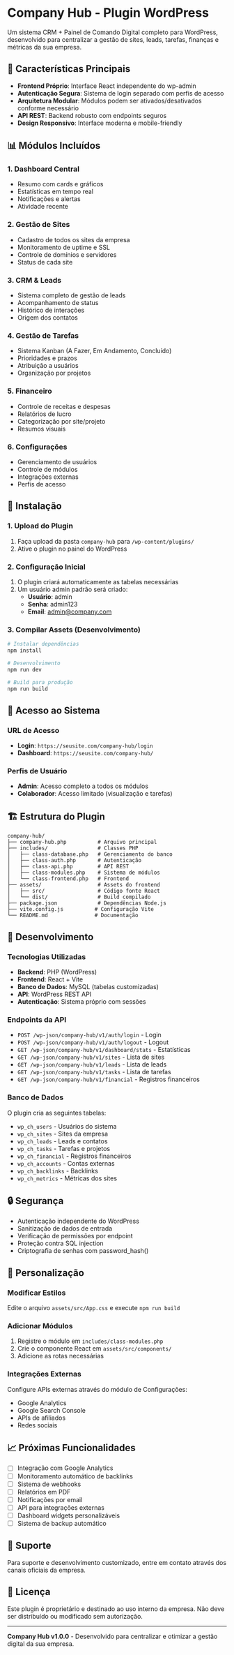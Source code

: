 # Company Hub - Plugin WordPress

Um sistema CRM + Painel de Comando Digital completo para WordPress, desenvolvido para centralizar a gestão de sites, leads, tarefas, finanças e métricas da sua empresa.

## 🎯 Características Principais

- **Frontend Próprio**: Interface React independente do wp-admin
- **Autenticação Segura**: Sistema de login separado com perfis de acesso
- **Arquitetura Modular**: Módulos podem ser ativados/desativados conforme necessário
- **API REST**: Backend robusto com endpoints seguros
- **Design Responsivo**: Interface moderna e mobile-friendly

## 📊 Módulos Incluídos

### 1. Dashboard Central
- Resumo com cards e gráficos
- Estatísticas em tempo real
- Notificações e alertas
- Atividade recente

### 2. Gestão de Sites
- Cadastro de todos os sites da empresa
- Monitoramento de uptime e SSL
- Controle de domínios e servidores
- Status de cada site

### 3. CRM & Leads
- Sistema completo de gestão de leads
- Acompanhamento de status
- Histórico de interações
- Origem dos contatos

### 4. Gestão de Tarefas
- Sistema Kanban (A Fazer, Em Andamento, Concluído)
- Prioridades e prazos
- Atribuição a usuários
- Organização por projetos

### 5. Financeiro
- Controle de receitas e despesas
- Relatórios de lucro
- Categorização por site/projeto
- Resumos visuais

### 6. Configurações
- Gerenciamento de usuários
- Controle de módulos
- Integrações externas
- Perfis de acesso

## 🚀 Instalação

### 1. Upload do Plugin
1. Faça upload da pasta `company-hub` para `/wp-content/plugins/`
2. Ative o plugin no painel do WordPress

### 2. Configuração Inicial
1. O plugin criará automaticamente as tabelas necessárias
2. Um usuário admin padrão será criado:
   - **Usuário**: admin
   - **Senha**: admin123
   - **Email**: admin@company.com

### 3. Compilar Assets (Desenvolvimento)
```bash
# Instalar dependências
npm install

# Desenvolvimento
npm run dev

# Build para produção
npm run build
```

## 🔐 Acesso ao Sistema

### URL de Acesso
- **Login**: `https://seusite.com/company-hub/login`
- **Dashboard**: `https://seusite.com/company-hub/`

### Perfis de Usuário
- **Admin**: Acesso completo a todos os módulos
- **Colaborador**: Acesso limitado (visualização e tarefas)

## 🏗️ Estrutura do Plugin

```
company-hub/
├── company-hub.php          # Arquivo principal
├── includes/                # Classes PHP
│   ├── class-database.php   # Gerenciamento do banco
│   ├── class-auth.php       # Autenticação
│   ├── class-api.php        # API REST
│   ├── class-modules.php    # Sistema de módulos
│   └── class-frontend.php   # Frontend
├── assets/                  # Assets do frontend
│   ├── src/                 # Código fonte React
│   └── dist/                # Build compilado
├── package.json             # Dependências Node.js
├── vite.config.js          # Configuração Vite
└── README.md               # Documentação
```

## 🔧 Desenvolvimento

### Tecnologias Utilizadas
- **Backend**: PHP (WordPress)
- **Frontend**: React + Vite
- **Banco de Dados**: MySQL (tabelas customizadas)
- **API**: WordPress REST API
- **Autenticação**: Sistema próprio com sessões

### Endpoints da API
- `POST /wp-json/company-hub/v1/auth/login` - Login
- `POST /wp-json/company-hub/v1/auth/logout` - Logout
- `GET /wp-json/company-hub/v1/dashboard/stats` - Estatísticas
- `GET /wp-json/company-hub/v1/sites` - Lista de sites
- `GET /wp-json/company-hub/v1/leads` - Lista de leads
- `GET /wp-json/company-hub/v1/tasks` - Lista de tarefas
- `GET /wp-json/company-hub/v1/financial` - Registros financeiros

### Banco de Dados
O plugin cria as seguintes tabelas:
- `wp_ch_users` - Usuários do sistema
- `wp_ch_sites` - Sites da empresa
- `wp_ch_leads` - Leads e contatos
- `wp_ch_tasks` - Tarefas e projetos
- `wp_ch_financial` - Registros financeiros
- `wp_ch_accounts` - Contas externas
- `wp_ch_backlinks` - Backlinks
- `wp_ch_metrics` - Métricas dos sites

## 🔒 Segurança

- Autenticação independente do WordPress
- Sanitização de dados de entrada
- Verificação de permissões por endpoint
- Proteção contra SQL injection
- Criptografia de senhas com password_hash()

## 🎨 Personalização

### Modificar Estilos
Edite o arquivo `assets/src/App.css` e execute `npm run build`

### Adicionar Módulos
1. Registre o módulo em `includes/class-modules.php`
2. Crie o componente React em `assets/src/components/`
3. Adicione as rotas necessárias

### Integrações Externas
Configure APIs externas através do módulo de Configurações:
- Google Analytics
- Google Search Console
- APIs de afiliados
- Redes sociais

## 📈 Próximas Funcionalidades

- [ ] Integração com Google Analytics
- [ ] Monitoramento automático de backlinks
- [ ] Sistema de webhooks
- [ ] Relatórios em PDF
- [ ] Notificações por email
- [ ] API para integrações externas
- [ ] Dashboard widgets personalizáveis
- [ ] Sistema de backup automático

## 🐛 Suporte

Para suporte e desenvolvimento customizado, entre em contato através dos canais oficiais da empresa.

## 📄 Licença

Este plugin é proprietário e destinado ao uso interno da empresa. Não deve ser distribuído ou modificado sem autorização.

---

**Company Hub v1.0.0** - Desenvolvido para centralizar e otimizar a gestão digital da sua empresa.